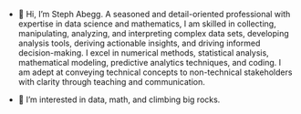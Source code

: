 - 👋 Hi, I’m Steph Abegg. A seasoned and detail-oriented professional with expertise in data science and mathematics,
  I am skilled in collecting, manipulating, analyzing, and interpreting complex data sets, developing analysis tools,
  deriving actionable insights, and driving informed decision-making. I excel in numerical methods, statistical analysis,
  mathematical modeling, predictive analytics techniques, and coding. I am adept at conveying technical concepts to
  non-technical stakeholders with clarity through teaching and communication.

- 👀 I’m interested in data, math, and climbing big rocks.

<!---
sabegg2/sabegg2 is a ✨ special ✨ repository because its `README.md` (this file) appears on your GitHub profile.
You can click the Preview link to take a look at your changes.
--->
